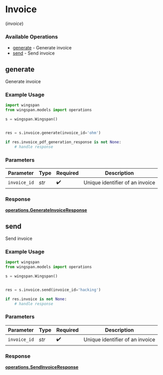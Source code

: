 # Invoice
(*invoice*)

### Available Operations

* [generate](#generate) - Generate invoice
* [send](#send) - Send invoice

## generate

Generate invoice

### Example Usage

```python
import wingspan
from wingspan.models import operations

s = wingspan.Wingspan()


res = s.invoice.generate(invoice_id='ohm')

if res.invoice_pdf_generation_response is not None:
    # handle response
```

### Parameters

| Parameter                       | Type                            | Required                        | Description                     |
| ------------------------------- | ------------------------------- | ------------------------------- | ------------------------------- |
| `invoice_id`                    | *str*                           | :heavy_check_mark:              | Unique identifier of an invoice |


### Response

**[operations.GenerateInvoiceResponse](../../models/operations/generateinvoiceresponse.md)**


## send

Send invoice

### Example Usage

```python
import wingspan
from wingspan.models import operations

s = wingspan.Wingspan()


res = s.invoice.send(invoice_id='hacking')

if res.invoice is not None:
    # handle response
```

### Parameters

| Parameter                       | Type                            | Required                        | Description                     |
| ------------------------------- | ------------------------------- | ------------------------------- | ------------------------------- |
| `invoice_id`                    | *str*                           | :heavy_check_mark:              | Unique identifier of an invoice |


### Response

**[operations.SendInvoiceResponse](../../models/operations/sendinvoiceresponse.md)**

